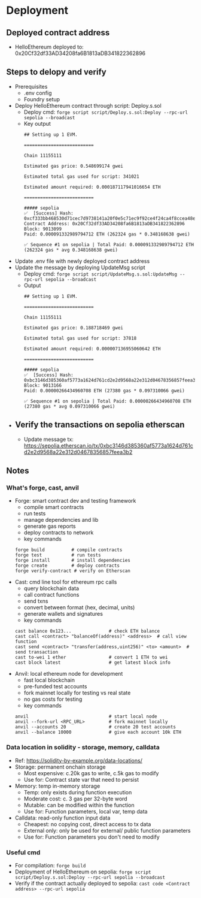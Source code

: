# Deployment
## Deployed contract address
- HelloEthereum deployed to: 0x20Cf32df33AD34208fa6B1813aDB341822362896
## Steps to delopy and verify
- Prerequisites
    - .env config
    - Foundry setup
- Deploy HelloEthereum contract through script: Deploy.s.sol 
    - Deploy cmd: `forge script script/Deploy.s.sol:Deploy --rpc-url sepolia --broadcast`
    - Key output
        ```
        ## Setting up 1 EVM.

        ==========================

        Chain 11155111

        Estimated gas price: 0.548699174 gwei

        Estimated total gas used for script: 341021

        Estimated amount required: 0.000187117941016654 ETH

        ==========================

        ##### sepolia
        ✅  [Success] Hash: 0xcf333bb468530d71cec7d9738141a20f0e5c71ec9f92ce4f24ca4f8ccea48ec5
        Contract Address: 0x20Cf32df33AD34208fa6B1813aDB341822362896
        Block: 9013099
        Paid: 0.000091332989794712 ETH (262324 gas * 0.348168638 gwei)

        ✅ Sequence #1 on sepolia | Total Paid: 0.000091332989794712 ETH (262324 gas * avg 0.348168638 gwei)                                                                                  
        ```
- Update .env file with newly deployed contract address
- Update the message by deploying UpdateMsg script
    - Deploy cmd: `forge script script/UpdateMsg.s.sol:UpdateMsg --rpc-url sepolia --broadcast`
    - Output
        ```
        ## Setting up 1 EVM.

        ==========================

        Chain 11155111

        Estimated gas price: 0.188718469 gwei

        Estimated total gas used for script: 37818

        Estimated amount required: 0.000007136955060642 ETH

        ==========================

        ##### sepolia
        ✅  [Success] Hash: 0xbc3146d385360af5773a1624d761cd2e2d9568a22e312d04678356857feea3b2
        Block: 9013166
        Paid: 0.00000266434960708 ETH (27380 gas * 0.097310066 gwei)

        ✅ Sequence #1 on sepolia | Total Paid: 0.00000266434960708 ETH (27380 gas * avg 0.097310066 gwei)
        ```
- Verify the transactions on sepolia etherscan
    - 
    - Update message tx: https://sepolia.etherscan.io/tx/0xbc3146d385360af5773a1624d761cd2e2d9568a22e312d04678356857feea3b2
## Notes
### What's forge, cast, anvil
- Forge: smart contract dev and testing framework
    - compile smart contracts
    - run tests
    - manage dependencies and lib
    - generate gas reports
    - deploy contracts to network
    - key commands
    ```
    forge build          # compile contracts
    forge test           # run tests
    forge install        # install dependencies
    forge create         # deploy contracts
    forge verify-contract # verify on Etherscan
    ```
- Cast: cmd line tool for ethereum rpc calls
    - query blockchain data
    - call contract functions
    - send txns
    - convert between format (hex, decimal, units)
    - generate wallets and signatures
    - key commands
    ```
    cast balance 0x123...              # check ETH balance
    cast call <contract> "balanceOf(address)" <address>  # call view function
    cast send <contract> "transfer(address,uint256)" <to> <amount>  # send transaction
    cast to-wei 1 ether                # convert 1 ETH to wei
    cast block latest                  # get latest block info
    ```
- Anvil: local ethereum node for development
    - fast local blockchain
    - pre-funded test accounts
    - fork mainnet locally for testing vs real state
    - no gas costs for testing
    - key commands
    ```
    anvil                              # start local node
    anvil --fork-url <RPC_URL>         # fork mainnet locally
    anvil --accounts 20                # create 20 test accounts
    anvil --balance 10000              # give each account 10k ETH
    ```
### Data location in solidity - storage, memory, calldata
- Ref: https://solidity-by-example.org/data-locations/
- Storage: permanent onchain storage
    - Most expensive: c.20k gas to write, c.5k gas to modify
    - Use for: Contract state var that need to persist
- Memory: temp in-memory storage
    - Temp: only exists during function execution
    - Moderate cost: c. 3 gas per 32-byte word
    - Mutable: can be modified within the function
    - Use for: Function parameters, local var, temp data
- Calldata: read-only function input data
    - Cheapest: no copying cost, direct access to tx data
    - External only: only be used for external/ public function parameters
    - Use for: Function parameters you don't need to modify
### Useful cmd
- For compilation: `forge build`
- Deployment of HelloEthereum on sepolia: 
`forge script script/Deploy.s.sol:Deploy --rpc-url sepolia --broadcast`
- Verify if the contract actually deployed to sepolia: 
`cast code <Contract address> --rpc-url sepolia`

